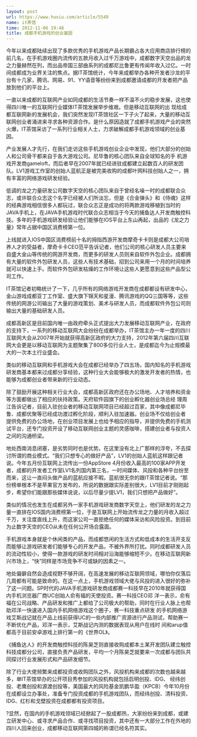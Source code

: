 ```yaml
---
layout: post
url: https://www.huxiu.com/article/5549
name: it茶馆
time: 2012-11-06 19:48
title: 成都手机游戏的创业基因
---
```

今年以来成都陆续出现了多款优秀的手机游戏产品长期霸占各大应用商店排行榜的前几名，在手机游戏圈内流传的五款月收入过千万游戏中，成都数字天空出品的龙之力量赫然在列，而出品帝国三部曲系列的成都尼比鲁更有传闻年收入过亿。一时间成都成为业界关注的焦点。据IT茶馆统计，今年来成都举办各种开发者沙龙的平台有十几家，腾讯、网易、91、YY语音等纷纷来到成都邀请成都的开发者把产品放到他们的平台上。

一直以来成都的互联网产业如同成都的生活节奏一样不温不火的稳步发展，这也使得四川唯一的互联网行业媒体IT茶馆发展举步维艰。但是移动互联网的出 现给成都互联网新的发展机会，我们突然发现IT茶馆社区一下子火了起来，大量的移动互联网创业者涌进来寻求各种资源合作。是什么原因造就了成都手机游戏产业的突然火爆，IT茶馆采访了一系列行业相关人士，力求破解成都手机游戏领域的创业基因。

产业发展人才先行，在我们走访这些手机游戏创业企业中发现，他们大部分的创始人和公司骨干都来自于各大游戏公司。尼毕鲁的核心团队来自全球知名的手 机游戏开发商gameloft，而后者早在2007年就已经进驻成都建立起数百人的研发团队。LV1游戏工作室的创始人蓝航正是被完美收购的成都叶网科技创始人之一，拥有丰富的网络游戏研发经验。

低调的龙之力量研发公司数字天空的核心团队来自于曾经名噪一时的成都联合众志，或许联合众志这个名字已经被人们所淡忘，但是《合金弹头》和《侍魂》这样的经典游戏相信很多人都玩过，联合众志正是成功的将两款游戏移植到当时的JAVA手机上，在JAVA手机游戏时代联合众志相当于今天的捕鱼达人开发商触控科技。多年的手机游戏研发经验让他们能够在IOS平台上东山再起，出品的《龙之力量》常年占据中国区消费榜第一位。

上线就进入IOS中国区消费榜前十名的拇指西游开发商摩奇卡卡则是成都大公司培养人才的受益者，摩奇卡卡CEO范平告诉记者，他们公司的核心研发人员主要来自盛大金山等传统的网游开发商，而更多的研发人员则来自软件外包企业。成都拥有大量的软件外包研发人员，这些人有技术基础，招到公司来用一个月的时间培养就可以快速上手。而软件外包研发枯燥的工作环境让这些人更愿意到这些产品型公司工作。

IT茶馆记者初略统计了一下，几乎所有的网络游戏开发商在成都都设有研发中心，金山游戏成都亚丁工作室、盛大旗下锦天和星漫、腾讯游戏的QQ三国等等，这些传统的网游公司输出了大量的游戏策划、美术与研发人员，而成都软件外包公司则输出大量的基础研发人员。

成都高新区是目前国内唯一由政府牵头正式提出大力发展移动互联网产业，在政府的支持下，一系列的移动互联网大会纷纷在成都举办，IT茶馆主办一年一度的四川互联网大会从2007年开始就获得高新区政府的大力支持，2012年第六届四川互联网大会更是以移动互联网为主题聚集了800多位行业人士，是成都迄今为止规模最大的一次本土行业盛会。

类似的移动互联网和手机游戏大会在成都已经举办了四五场，国内知名的手机游戏研发商基本都来过成都分享经验，这种行业大会能够极大的激发开发者的热情，也能够为成都创业者带来新的行业动态。

除了鼓励开展这种相关行业大会，成都高新区政府还在办公场地、人才培养和资金等方面都做出了相应的扶持政策。天府软件园旗下的创业孵化器创业场总经 理周江告诉记者，目前入驻创业者的移动互联网项目已经超过百家，其中像成都尼毕鲁、成都优聚等已经成功渡过孵化阶段，顺利入驻加速器。创业场不仅给创业者 提供免费的办公场地，在创业项目发展上也给予相应的指导，并提供免费的手机测试平台，还专门投资开设了移动互联网创业主题的灵感咖啡，搭建创业者与投资人之间的沟通桥梁。

地处西南消息闭塞，是劣势同时也是优势。在这里没有北上广那样的浮夸，不去探讨所谓的商业模式。“我们只想专心的做好产品”，LV1的创始人蓝航这样跟记者说。今年五月份互联网上流传出一份AppStore 4月份收入最高的100家APP开发者，成都的开发者工作室LV1名列国内第三名，一时间媒体、风投和各种平台纷至而来，这让一直闷头做产品的蓝航应接不暇。蓝航很无奈的跟IT茶馆记者说。“那份榜单根本不是苹果官方发布的，所说的数据跟实际差别很大，LV1目前才刚刚起步，希望你们能跟那些媒体说说，以后尽量少提LV1，我们只想把产品做好”。

类似的情况也发生在成都另外一家手机游戏研发商数字天空上，他们研发的龙之力量一直排在IOS国内消费榜第一位，于是互联网上开始流传龙之力量的月收入超过千万，关注度直线上升，而这家公司一直拒绝任何的媒体采访和风险投资。到目前为止数字天空的CEO从未在任何公开场合露面。

手机游戏本身就是个休闲类的产品，而成都悠闲的生活方式和低成本的生活开支反而能够让游戏研发者们能够专心的开发产品，不被外界所打扰。同时成都研发人员的流动性较小，使得一款游戏的研发时间相对沿海能够缩短不少。在移动互联网新兴市场上，“快”同样是市场竞争不可或缺的因素之一。

地处偏僻自然会造成视野不够开阔，在高速发展的移动互联网领域，哪怕你仅落后几周都有可能是致命的。在这一点上，手机游戏领域大佬与风投的进入很好的弥补了这一问题。SP时代的JAVA手机游戏研发商成都赛一科技早在2010年就获得国内手机浏览器厂商UC创始人俞有福的天使投资。赛一科技CEO邓 洋一表示，俞有福在公司战略、产品研发和推广上都给了公司极大的帮助，同时在行业人脉上也帮助邓洋一快速进入国内手机网络游戏这个圈子，赛一科技重点研发 的手机网络游戏艾斯战记就在产品上线前获得UC的一些内部推广资源进行产品测试，帮助赛一不断优化产品，邓洋一表示，艾斯战记内测的数据表现从用户在线时 间和arup值都高于目前安卓游戏上排行第一的《世界OL》。

《捕鱼达人》的开发商触控科技的陈昊芝则直接收购成都本土某开发团队建立触控科技成都分公司，直接负责产品研发，平均一个月陈昊芝就要来一次成都与团队共同探讨行业发展形式和产品研发细节。

除了行业大佬频繁来成都投资或收购团队之外，风投机构来成都的次数也越来越多，单IT茶馆举办的公开项目秀参加的风投机构就包括启明创投、IDG、 经纬创投、老鹰创投和源渡创投等，美国最大的风险基金凯鹏华盈（KPCB）今年10月份在成都设立办事处，准备专门投资成都的手机游戏团队，而经纬创投、清科投资、IDG、红杉和戈壁投资在成都都有投资项目。

?显然，在国内的手机游戏领域已经掀起了一股成都热，大家纷纷来到成都，或建立研发中心、或寻求产品合作、或寻找项目投资，其中还有一大部分工作在外地的四川人回来创业，成都移动互联网第四城的称谓已经名符其实。

